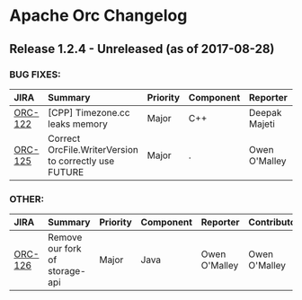 
<!---
# Licensed to the Apache Software Foundation (ASF) under one
# or more contributor license agreements.  See the NOTICE file
# distributed with this work for additional information
# regarding copyright ownership.  The ASF licenses this file
# to you under the Apache License, Version 2.0 (the
# "License"); you may not use this file except in compliance
# with the License.  You may obtain a copy of the License at
#
#     http://www.apache.org/licenses/LICENSE-2.0
#
# Unless required by applicable law or agreed to in writing, software
# distributed under the License is distributed on an "AS IS" BASIS,
# WITHOUT WARRANTIES OR CONDITIONS OF ANY KIND, either express or implied.
# See the License for the specific language governing permissions and
# limitations under the License.
-->
# Apache Orc Changelog

## Release 1.2.4 - Unreleased (as of 2017-08-28)



### BUG FIXES:

| JIRA | Summary | Priority | Component | Reporter | Contributor |
|:---- |:---- | :--- |:---- |:---- |:---- |
| [ORC-122](https://issues.apache.org/jira/browse/ORC-122) | [CPP] Timezone.cc leaks memory |  Major | C++ | Deepak Majeti | Deepak Majeti |
| [ORC-125](https://issues.apache.org/jira/browse/ORC-125) | Correct OrcFile.WriterVersion to correctly use FUTURE |  Major | . | Owen O'Malley | Owen O'Malley |


### OTHER:

| JIRA | Summary | Priority | Component | Reporter | Contributor |
|:---- |:---- | :--- |:---- |:---- |:---- |
| [ORC-126](https://issues.apache.org/jira/browse/ORC-126) | Remove our fork of storage-api |  Major | Java | Owen O'Malley | Owen O'Malley |


